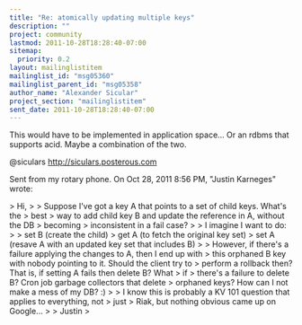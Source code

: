 ```yaml
---
title: "Re: atomically updating multiple keys"
description: ""
project: community
lastmod: 2011-10-28T18:28:40-07:00
sitemap:
  priority: 0.2
layout: mailinglistitem
mailinglist_id: "msg05360"
mailinglist_parent_id: "msg05358"
author_name: "Alexander Sicular"
project_section: "mailinglistitem"
sent_date: 2011-10-28T18:28:40-07:00
---
```



This would have to be implemented in application space... Or an rdbms that
supports acid. Maybe a combination of the two.

@siculars
http://siculars.posterous.com

Sent from my rotary phone.
On Oct 28, 2011 8:56 PM, "Justin Karneges"  wrote:

&gt; Hi,
&gt;
&gt; Suppose I've got a key A that points to a set of child keys. What's the
&gt; best
&gt; way to add child key B and update the reference in A, without the DB
&gt; becoming
&gt; inconsistent in a fail case?
&gt;
&gt; I imagine I want to do:
&gt;
&gt; set B (create the child)
&gt; get A (to fetch the original key set)
&gt; set A (resave A with an updated key set that includes B)
&gt;
&gt; However, if there's a failure applying the changes to A, then I end up with
&gt; this orphaned B key with nobody pointing to it. Should the client try to
&gt; perform a rollback then? That is, if setting A fails then delete B? What
&gt; if
&gt; there's a failure to delete B? Cron job garbage collectors that delete
&gt; orphaned keys? How can I not make a mess of my DB? :)
&gt;
&gt; I know this is probably a KV 101 question that applies to everything, not
&gt; just
&gt; Riak, but nothing obvious came up on Google...
&gt;
&gt; Justin
&gt;

